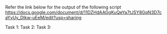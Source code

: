 Refer the link below for the output of the following script 
https://docs.google.com/document/d/11DZHdAAGgKuQeYa7tJSY8GqN3D7caYvUy_Dlkw-uEeM/edit?usp=sharing

Task 1:
Task 2:
Task 3:
